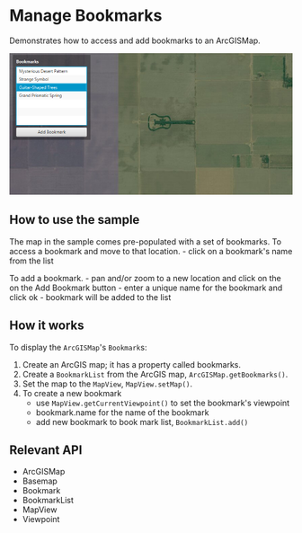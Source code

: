 <h1>Manage Bookmarks</h1>

<p>Demonstrates how to access and add bookmarks to an ArcGISMap.</p>

<p><img src="ManageBookmarks.png"/></p>

<h2>How to use the sample</h2>

<p>The map in the sample comes pre-populated with a set of bookmarks.
  To access a bookmark and move to that location.
  - click on a bookmark's name from the list</p>

<p>To add a bookmark.
  - pan and/or zoom to a new location and click on the on the Add Bookmark button
  - enter a unique name for the bookmark and click ok
  - bookmark will be added to the list</p>

<h2>How it works</h2>

<p>To display the <code>ArcGISMap</code>'s <code>Bookmark</code>s:</p>

<ol>
  <li>Create an ArcGIS map; it has a property called bookmarks.  </li>
  <li>Create a <code>BookmarkList</code> from the ArcGIS map, <code>ArcGISMap.getBookmarks()</code>.</li>
  <li>Set the map to the <code>MapView</code>, <code>MapView.setMap()</code>. </li>
  <li>To create a new bookmark
    <ul><li>use <code>MapView.getCurrentViewpoint()</code> to set the bookmark's viewpoint </li>
      <li>bookmark.name for the name of the bookmark</li>
      <li>add new bookmark to book mark list, <code>BookmarkList.add()</code></li></ul></li>
</ol>

<h2>Relevant API</h2>

<ul>
  <li>ArcGISMap</li>
  <li>Basemap</li>
  <li>Bookmark</li>
  <li>BookmarkList</li>
  <li>MapView</li>
  <li>Viewpoint</li>
</ul>


